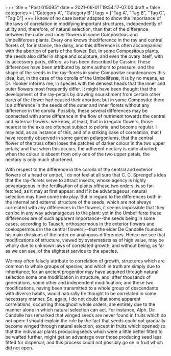 +++
title = "Post 015095"
date = 2021-06-01T19:54:17-07:00
draft = false
categories = ["Category A", "Category B"]
tags = ["Tag A", "Tag B", "Tag C", "Tag D"]
+++
I know of no case better adapted to show the importance of the laws of correlation in modifying important structures, independently of utility and, therefore, of natural selection, than that of the difference between the outer and inner flowers in some Compositous and Umbelliferous plants. Every one knows thedifference in the ray and central florets of, for instance, the daisy, and this difference is often accompanied with the abortion of parts of the flower. But, in some Compositous plants, the seeds also differ in shape and sculpture; and even the ovary itself, with its accessory parts, differs, as has been described by Cassini. These differences have been attributed by some authors to pressure, and the shape of the seeds in the ray-florets in some Compositæ countenances this idea; but, in the case of the corolla of the Umbelliferæ, it is by no means, as Dr. Hooker informs me, in species with the densest heads that the inner and outer flowers most frequently differ. It might have been thought that the development of the ray-petals by drawing nourishment from certain other parts of the flower had caused their abortion; but in some Compositæ there is a difference in the seeds of the outer and inner florets without any difference in the corolla. Possibly, these several differences may be connected with some difference in the flow of nutriment towards the central and external flowers: we know, at least, that in irregular flowers, those nearest to the axis are oftenest subject to peloria, and become regular. I may add, as an instance of this, and of a striking case of correlation, that I have recently observed in some garden pelargoniums, that the central flower of the truss often loses the patches of darker colour in the two upper petals; and that when this occurs, the adherent nectary is quite aborted; when the colour is absent from only one of the two upper petals, the nectary is only much shortened.

With respect to the difference in the corolla of the central and exterior flowers of a head or umbel, I do not feel at all sure that C. C. Sprengel's idea that the ray-florets serve to attract insects, whose agency is highly advantageous in the fertilisation of plants ofthese two orders, is so far-fetched, as it may at first appear: and if it be advantageous, natural selection may have come into play. But in regard to the differences both in the internal and external structure of the seeds, which are not always correlated with any differences in the flowers, it seems impossible that they can be in any way advantageous to the plant: yet in the Umbelliferæ these differences are of such apparent importance--the seeds being in some cases, according to Tausch, orthospermous in the exterior flowers and coelospermous in the central flowers,--that the elder De Candolle founded his main divisions of the order on analogous differences. Hence we see that modifications of structure, viewed by systematists as of high value, may be wholly due to unknown laws of correlated growth, and without being, as far as we can see, of the slightest service to the species.

We may often falsely attribute to correlation of growth, structures which are common to whole groups of species, and which in truth are simply due to inheritance; for an ancient progenitor may have acquired through natural selection some one modification in structure, and, after thousands of generations, some other and independent modification; and these two modifications, having been transmitted to a whole group of descendants with diverse habits, would naturally be thought to be correlated in some necessary manner. So, again, I do not doubt that some apparent correlations, occurring throughout whole orders, are entirely due to the manner alone in which natural selection can act. For instance, Alph. De Candolle has remarked that winged seeds are never found in fruits which do not open: I should explain the rule by the fact that seeds could not gradually become winged through natural selection, except in fruits which opened; so that the individual plants producingseeds which were a little better fitted to be wafted further, might get an advantage over those producing seed less fitted for dispersal; and this process could not possibly go on in fruit which did not open.
